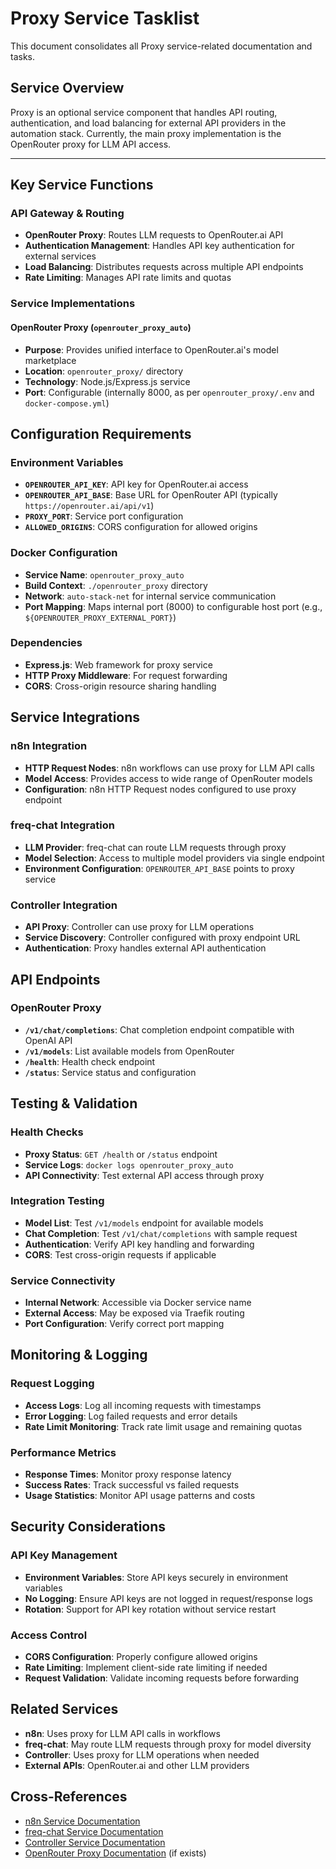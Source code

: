 # Proxy Service Tasklist

This document consolidates all Proxy service-related documentation and tasks.

## Service Overview
Proxy is an optional service component that handles API routing, authentication, and load balancing for external API providers in the automation stack. Currently, the main proxy implementation is the OpenRouter proxy for LLM API access.

---

## Key Service Functions

### API Gateway & Routing
- **OpenRouter Proxy**: Routes LLM requests to OpenRouter.ai API
- **Authentication Management**: Handles API key authentication for external services
- **Load Balancing**: Distributes requests across multiple API endpoints
- **Rate Limiting**: Manages API rate limits and quotas

### Service Implementations

#### OpenRouter Proxy (`openrouter_proxy_auto`)
- **Purpose**: Provides unified interface to OpenRouter.ai's model marketplace
- **Location**: `openrouter_proxy/` directory
- **Technology**: Node.js/Express.js service
- **Port**: Configurable (internally 8000, as per `openrouter_proxy/.env` and `docker-compose.yml`)

## Configuration Requirements

### Environment Variables
- **`OPENROUTER_API_KEY`**: API key for OpenRouter.ai access
- **`OPENROUTER_API_BASE`**: Base URL for OpenRouter API (typically `https://openrouter.ai/api/v1`)
- **`PROXY_PORT`**: Service port configuration
- **`ALLOWED_ORIGINS`**: CORS configuration for allowed origins

### Docker Configuration
- **Service Name**: `openrouter_proxy_auto`
- **Build Context**: `./openrouter_proxy` directory
- **Network**: `auto-stack-net` for internal service communication
- **Port Mapping**: Maps internal port (8000) to configurable host port (e.g., `${OPENROUTER_PROXY_EXTERNAL_PORT}`)

### Dependencies
- **Express.js**: Web framework for proxy service
- **HTTP Proxy Middleware**: For request forwarding
- **CORS**: Cross-origin resource sharing handling

## Service Integrations

### n8n Integration
- **HTTP Request Nodes**: n8n workflows can use proxy for LLM API calls
- **Model Access**: Provides access to wide range of OpenRouter models
- **Configuration**: n8n HTTP Request nodes configured to use proxy endpoint

### freq-chat Integration
- **LLM Provider**: freq-chat can route LLM requests through proxy
- **Model Selection**: Access to multiple model providers via single endpoint
- **Environment Configuration**: `OPENROUTER_API_BASE` points to proxy service

### Controller Integration
- **API Proxy**: Controller can use proxy for LLM operations
- **Service Discovery**: Controller configured with proxy endpoint URL
- **Authentication**: Proxy handles external API authentication

## API Endpoints

### OpenRouter Proxy
- **`/v1/chat/completions`**: Chat completion endpoint compatible with OpenAI API
- **`/v1/models`**: List available models from OpenRouter
- **`/health`**: Health check endpoint
- **`/status`**: Service status and configuration

## Testing & Validation

### Health Checks
- **Proxy Status**: `GET /health` or `/status` endpoint
- **Service Logs**: `docker logs openrouter_proxy_auto`
- **API Connectivity**: Test external API access through proxy

### Integration Testing
- **Model List**: Test `/v1/models` endpoint for available models
- **Chat Completion**: Test `/v1/chat/completions` with sample request
- **Authentication**: Verify API key handling and forwarding
- **CORS**: Test cross-origin requests if applicable

### Service Connectivity
- **Internal Network**: Accessible via Docker service name
- **External Access**: May be exposed via Traefik routing
- **Port Configuration**: Verify correct port mapping

## Monitoring & Logging

### Request Logging
- **Access Logs**: Log all incoming requests with timestamps
- **Error Logging**: Log failed requests and error details
- **Rate Limit Monitoring**: Track rate limit usage and remaining quotas

### Performance Metrics
- **Response Times**: Monitor proxy response latency
- **Success Rates**: Track successful vs failed requests
- **Usage Statistics**: Monitor API usage patterns and costs

## Security Considerations

### API Key Management
- **Environment Variables**: Store API keys securely in environment variables
- **No Logging**: Ensure API keys are not logged in request/response logs
- **Rotation**: Support for API key rotation without service restart

### Access Control
- **CORS Configuration**: Properly configure allowed origins
- **Rate Limiting**: Implement client-side rate limiting if needed
- **Request Validation**: Validate incoming requests before forwarding

## Related Services
- **n8n**: Uses proxy for LLM API calls in workflows
- **freq-chat**: May route LLM requests through proxy for model diversity
- **Controller**: Uses proxy for LLM operations when needed
- **External APIs**: OpenRouter.ai and other LLM providers

## Cross-References
- [n8n Service Documentation](../n8n/Tasklist.md)
- [freq-chat Service Documentation](../freq-chat/Tasklist.md)
- [Controller Service Documentation](../controller/Tasklist.md)
- [OpenRouter Proxy Documentation](../../deprecated/proxy.md) (if exists)

